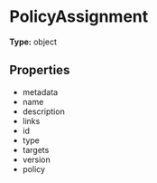 # PolicyAssignment


**Type:** object

## Properties
* metadata
* name
* description
* links
* id
* type
* targets
* version
* policy
